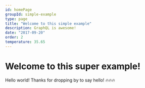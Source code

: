 ```yaml
---
id: homePage
groupId: simple-example
type: page
title: "Welcome to this simple example"
description: GraphQL is awesome!
date: "2017-09-20"
order: 2
temperature: 35.65
---
```


# Welcome to this super example!

Hello world!
Thanks for dropping by to say hello! 🔥🔥🔥
